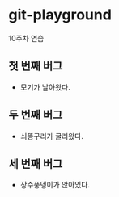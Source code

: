 # git-playground
10주차 연습

## 첫 번째 버그
- 모기가 날아왔다.
## 두 번째 버그
- 쇠똥구리가 굴러왔다.
## 세 번째 버그
- 장수풍뎅이가 앉아있다.
